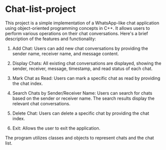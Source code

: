 # Chat-list-project
This project is a simple implementation of a WhatsApp-like chat application using object-oriented programming concepts in C++. It allows users to perform various operations on their chat conversations. Here's a brief description of the features and functionality:

1. Add Chat: Users can add new chat conversations by providing the sender name, receiver name, and message content.

2. Display Chats: All existing chat conversations are displayed, showing the sender, receiver, message, timestamp, and read status of each chat.

3. Mark Chat as Read: Users can mark a specific chat as read by providing the chat index.

4. Search Chats by Sender/Receiver Name: Users can search for chats based on the sender or receiver name. The search results display the relevant chat conversations.

5. Delete Chat: Users can delete a specific chat by providing the chat index.

6. Exit: Allows the user to exit the application.

The program utilizes classes and objects to represent chats and the chat list.
